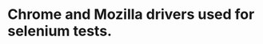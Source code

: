 Chrome and Mozilla drivers used for selenium tests.
=====================================================

